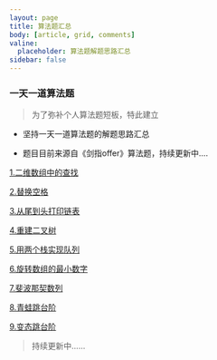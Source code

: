 ```yaml
---
layout: page
title: 算法题汇总
body: [article, grid, comments]
valine:
  placeholder: 算法题解题思路汇总
sidebar: false
---
```


### 一天一道算法题

> 为了弥补个人算法题短板，特此建立

- 坚持一天一道算法题的解题思路汇总 

- 题目目前来源自《剑指offer》算法题，持续更新中....

[1.二维数组中的查找](http://joyohub.com/2020/03/18/coding/coding-1)

[2.替换空格](http://joyohub.com/2020/03/20/coding/coding2/)

[3.从尾到头打印链表](http://joyohub.com/2020/03/21/coding/coding-3/)

[4.重建二叉树](http://joyohub.com/2020/03/22/coding/coding-4/)

[5.用两个栈实现队列](http://joyohub.com/2020/03/23/coding/coding-5/)

[6.旋转数组的最小数字](http://joyohub.com/2020/03/24/coding/coding-6/)

[7.斐波那契数列](http://joyohub.com/2020/03/25/coding/coding-7/)

[8.青蛙跳台阶](http://joyohub.com/2020/03/26/coding/coding-8/)

[9.变态跳台阶](http://joyohub.com/2020/03/27/coding/coding-9/)

> 持续更新中......



